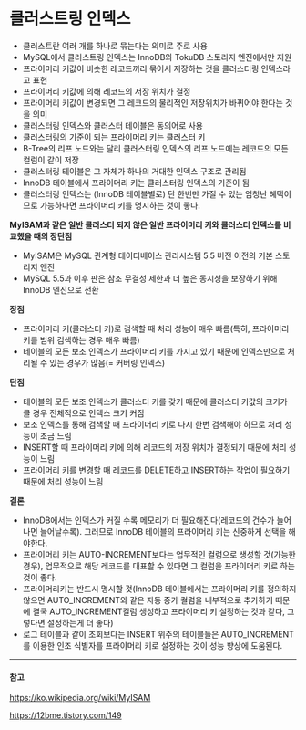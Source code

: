 # 클러스트링 인덱스

- 클러스트란 여러 개를 하나로 묶는다는 의미로 주로 사용
- MySQL에서 클러스트링 인덱스는 InnoDB와 TokuDB 스토리지 엔진에서만 지원
- 프라이머리 키값이 비슷한 레코드끼리 묶어서 저장하는 것을 클러스터링 인덱스라고 표현
- 프라이머리 키값에 의해 레코드의 저장 위치가 결정
- 프라이머리 키값이 변경되면 그 레코드의 물리적인 저장위치가 바뀌어야 한다는 것을 의미
- 클러스터링 인덱스와 클러스터 테이블은 동의어로 사용
- 클러스터링의 기준이 되는 프라이머리 키는 클러스터 키
- B-Tree의 리프 노드와는 달리 클러스터링 인덱스의 리프 노드에는 레코드의 모든 컬럼이 같이 저장
- 클러스터링 테이블은 그 자체가 하나의 거대한 인덱스 구조로 관리됨
- InnoDB 테이블에서 프라이머리 키는 클러스터링 인덱스의 기준이 됨
- 클러스터링 인덱스는 (InnoDB 테이블별로) 단 한번만 가질 수 있는 엄청난 혜택이므로 가능하다면 프라이머리 키를 명시하는 것이 좋다.

**MyISAM과 같은 일반 클러스터 되지 않은 일반 프라이머리 키와 클러스터 인덱스를 비교했을 때의 장단점**
- MyISAM은 MySQL 관계형 데이터베이스 관리시스템 5.5 버전 이전의 기본 스토리지 엔진
- MySQL 5.5과 이후 판은 참조 무결성 제한과 더 높은 동시성을 보장하기 위해 InnoDB 엔진으로 전환

**장점**
- 프라이머리 키(클러스터 키)로 검색할 때 처리 성능이 매우 빠름(특히, 프라이머리 키를 범위 검색하는 경우 매우 빠름)
- 테이블의 모든 보조 인덱스가 프라이머리 키를 가지고 있기 때문에 인덱스만으로 처리될 수 있는 경우가 많음(= 커버링 인덱스)

**단점**
- 테이블의 모든 보조 인덱스가 클러스터 키를 갖기 때문에 클러스터 키값의 크기가 클 경우 전체적으로 인덱스 크기 커짐
- 보조 인덱스를 통해 검색할 때 프라이머리 키로 다시 한번 검색해야 하므로 처리 성능이 조금 느림
- INSERT할 때 프라이머리 키에 의해 레코드의 저장 위치가 결정되기 때문에 처리 성능이 느림
- 프라이머리 키를 변경할 때 레코드를 DELETE하고 INSERT하는 작업이 필요하기 때문에 처리 성능이 느림

**결론**
- InnoDB에서는 인덱스가 커질 수록 메모리가 더 필요해진다(레코드의 건수가 늘어나면 늘어날수록). 그러므로 InnoDB 테이블의 프라이머리 키는 신중하게 선택을 해야한다.
- 프라이머리 키는 AUTO-INCREMENT보다는 업무적인 컬럼으로 생성할 것(가능한 경우), 업무적으로 해당 레코드를 대표할 수 있다면 그 컬럼을 프라이머리 키로 하는 것이 좋다.
- 프라이머리키는 반드시 명시할 것(InnoDB 테이블에서는 프라이머리 키를 정의하지 않으면 AUTO_INCREMENT와 같은 자동 증가 컬럼을 내부적으로 추가하기 때문에 결국 AUTO_INCREMENT컬럼 생성하고 프라이머리 키 설정하는 것과 같다, 그렇다면 설정하는게 더 좋다)
- 로그 테이블과 같이 조회보다는 INSERT 위주의 테이블들은 AUTO_INCREMENT를 이용한 인조 식별자를 프라이머리 키로 설정하는 것이 성능 향상에 도움된다.

---
#### 참고

https://ko.wikipedia.org/wiki/MyISAM

https://12bme.tistory.com/149





